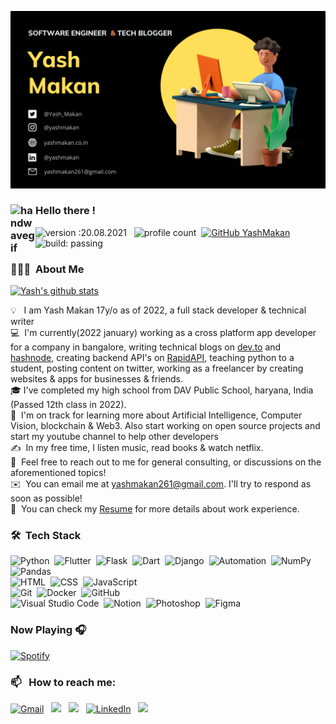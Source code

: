 ![BANNER](https://github.com/YashMakan/YashMakan/raw/main/Yash%20Makan%20(4).png)


### <img alt="handwavegif" src="https://user-images.githubusercontent.com/39513876/112366216-8cfe7400-8cfe-11eb-8116-7d3dbae20e97.gif" width='40' align="left"/> Hello there !
![version :20.08.2021](https://img.shields.io/badge/version-20.08.2021-informational) &nbsp;
![profile count](https://komarev.com/ghpvc/?username=YashMakan&color=red)&nbsp;
[![GitHub YashMakan](https://img.shields.io/github/followers/YashMakan?label=follow&style=social)](https://github.com/YashMakan)&nbsp;
![build: passing](https://img.shields.io/badge/build-passing-success)
### 👨🏻‍💻 &nbsp;About Me

[![Yash's github stats](https://github-readme-stats.vercel.app/api?username=YashMakan&include_all_commits=true&count_private=true&show_icons=true&line_height=20&title_color=FFFFFF&icon_color=FFFFFF&text_color=FFFFFF&bg_color=0D1117)](https://github.com/anuraghazra/github-readme-stats)

💡 &nbsp; I am Yash Makan 17y/o as of 2022, a full stack developer & technical writer \
💻 &nbsp;I'm currently(2022 january) working as a cross platform app developer for a company in bangalore, writing technical blogs on [dev.to](https://dev.to/yash_makan) and [hashnode](https://yashmakan.hashnode.dev/), creating backend API's on [RapidAPI](https://rapidapi.com/user/yashmakan261), teaching python to a student, posting content on twitter, working as a freelancer by creating websites & apps for businesses & friends.\
🎓&nbsp;I've completed my high school from DAV Public School, haryana, India (Passed 12th class in 2022).\
🌱 &nbsp;I'm on track for learning more about Artificial Intelligence, Computer Vision, blockchain & Web3. Also start working on open source projects and start my youtube channel to help other developers\
✍️ &nbsp;In my free time, I listen music, read books & watch netflix.\
💬 &nbsp;Feel free to reach out to me for general consulting, or discussions on the aforementioned topics!\
✉️ &nbsp;You can email me at yashmakan261@gmail.com. I'll try to respond as soon as possible!\
📄 &nbsp;You can check my [Resume](https://www.yashmakan.co.in/resume) for more details about work experience.


### 🛠 &nbsp;Tech Stack

![Python](https://img.shields.io/badge/-Python-05122A?style=flat&logo=python)&nbsp;
![Flutter](https://img.shields.io/badge/-Flutter-05122A?style=flat&logo=flutter)&nbsp;
![Flask](https://img.shields.io/badge/-Flask-05122A?style=flat&logo=flask)&nbsp;
![Dart](https://img.shields.io/badge/-Dart-05122A?style=flat&logo=dart)&nbsp;
![Django](https://img.shields.io/badge/-Django-05122A?style=flat&logo=django&logoColor=092E20)&nbsp;
![Automation](https://img.shields.io/badge/-Automation-05122A)&nbsp;
![NumPy](https://img.shields.io/badge/numpy%20-%23013243.svg?&style=flat&logo=numpy&logoColor=white)&nbsp;
![Pandas](https://img.shields.io/badge/pandas%20-%23150458.svg?&style=flat&logo=pandas&logoColor=white)\
![HTML](https://img.shields.io/badge/-HTML-05122A?style=flat&logo=HTML5)&nbsp;
![CSS](https://img.shields.io/badge/-CSS-05122A?style=flat&logo=CSS3&logoColor=1572B6)&nbsp;
![JavaScript](https://img.shields.io/badge/-JavaScript-05122A?style=flat&logo=javascript)\
![Git](https://img.shields.io/badge/-Git-05122A?style=flat&logo=git)&nbsp;
![Docker](https://img.shields.io/badge/-Docker-05122A?style=flat&logo=docker)&nbsp;
![GitHub](https://img.shields.io/badge/-GitHub-05122A?style=flat&logo=github)\
![Visual Studio Code](https://img.shields.io/badge/-Visual%20Studio%20Code-05122A?style=flat&logo=visual-studio-code&logoColor=007ACC)&nbsp;
![Notion](https://img.shields.io/badge/-Notion-05122A?style=flat&logo=notion)&nbsp;
![Photoshop](https://img.shields.io/badge/-Photoshop-05122A?style=flat&logo=photoshop)&nbsp;
![Figma](https://img.shields.io/badge/-figma-05122A?style=flat&logo=figma)&nbsp;

### Now Playing 🎧

[![Spotify](https://github-readme-remake.vercel.app/api/spotify)](https://open.spotify.com/user/bs49gtyqknutg1bzm78s5ybpf)

### 📫 &nbsp; How to reach me:

<a href="mailto:yashmakan261@gmail.com"><img alt="Gmail" src="https://img.shields.io/badge/Gmail-D14836?style=flat&logo=gmail&logoColor=white" /></a> &nbsp;
<a href="https://twitter.com/Yash_Makan"><img src="https://img.shields.io/badge/-@Yash_Makan-1DA1F2?style=flat&logo=Twitter&logoColor=white"/></a> &nbsp;
<a href="https://yashmakan.hashnode.dev/"><img src="https://img.shields.io/badge/-@Yash_Makan-2962ff?style=flat&logo=Hashnode&logoColor=white"/></a> &nbsp;
<a href="https://www.linkedin.com/in/yashmakan/"><img alt="LinkedIn" src="https://img.shields.io/badge/linkedin%20-%230077B5.svg?&style=flat&logo=linkedin&logoColor=white"/></a> &nbsp;
<a href="https://instagram.com/yashmakan"><img src="https://img.shields.io/badge/-@yashmakan-E4405F?style=flat&logo=Instagram&logoColor=white"/></a> &nbsp;









